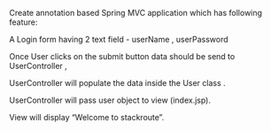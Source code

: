 Create annotation based Spring MVC application which has following feature:

A Login form having 2 text field - userName , userPassword

Once User clicks on the submit button data should be send to UserController ,

UserController will populate the data inside the User class .

UserController will pass user object to view (index.jsp).

View will display “Welcome <user> to stackroute”.

